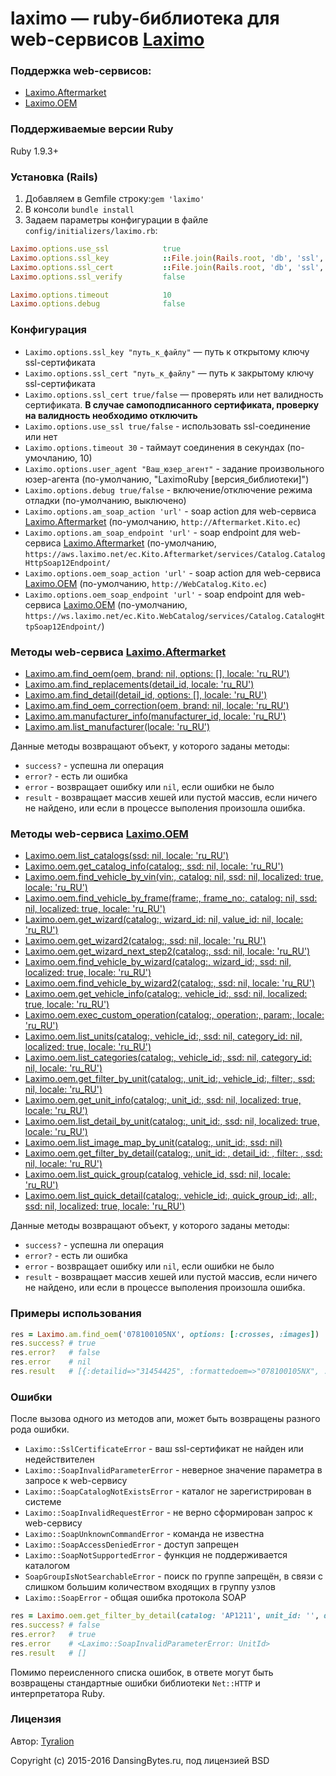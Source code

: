 # laximo — ruby-библиотека для web-сервисов [Laximo](http://laximo.net)

### Поддержка web-сервисов:
  * [Laximo.Aftermarket](http://laximo.net/index.php/%D0%A1%D0%BB%D1%83%D0%B6%D0%B5%D0%B1%D0%BD%D0%B0%D1%8F:%D0%9C%D0%BE%D0%B9_%D1%8F%D0%B7%D1%8B%D0%BA/:Laximo_Web-services:AM:Laximo.Aftermarket)
  * [Laximo.OЕМ](http://laximo.net/index.php/%D0%A1%D0%BB%D1%83%D0%B6%D0%B5%D0%B1%D0%BD%D0%B0%D1%8F:%D0%9C%D0%BE%D0%B9_%D1%8F%D0%B7%D1%8B%D0%BA/:Laximo_Web-services:OEM:Laximo.OEM)

### Поддерживаемые версии Ruby
Ruby 1.9.3+

### Установка (Rails)
1. Добавляем в Gemfile строку:`gem 'laximo'`
2. В консоли `bundle install`
3. Задаем параметры конфигурации в файле `config/initializers/laximo.rb`:
```ruby
Laximo.options.use_ssl            true
Laximo.options.ssl_key            ::File.join(Rails.root, 'db', 'ssl', 'client.key')
Laximo.options.ssl_cert           ::File.join(Rails.root, 'db', 'ssl', 'client.pem')
Laximo.options.ssl_verify         false

Laximo.options.timeout            10
Laximo.options.debug              false
```

### Конфигурация
  * `Laximo.options.ssl_key "путь_к_файлу"` — путь к открытому ключу ssl-сертификата
  * `Laximo.options.ssl_cert "путь_к_файлу"` — путь к закрытому ключу ssl-сертификата
  * `Laximo.options.ssl_cert true/false` — проверять или нет валидность сертификата. **В случае самоподписанного сертификата, проверку на валидность необходимо отключить**
  * `Laximo.options.use_ssl true/false` - использовать ssl-соединение или нет
  * `Laximo.options.timeout 30` - таймаут соединения в секундах (по-умочланию, 10)
  * `Laximo.options.user_agent "Ваш_юзер_агент"` - задание произвольного юзер-агента (по-умолчанию, "LaximoRuby [версия_библиотеки]")
  * `Laximo.options.debug true/false` - включение/отключение режима отладки (по-умолчанию, выключено)
  * `Laximo.options.am_soap_action 'url'` - soap action для web-сервиса [Laximo.Aftermarket](http://laximo.net/index.php/Laximo_Web-services:AM:Laximo.Aftermarket) (по-умолчанию, `http://Aftermarket.Kito.ec`)
  * `Laximo.options.am_soap_endpoint 'url'` - soap endpoint для web-сервиса [Laximo.Aftermarket](http://laximo.net/index.php/Laximo_Web-services:AM:Laximo.Aftermarket) (по-умолчанию, `https://aws.laximo.net/ec.Kito.Aftermarket/services/Catalog.CatalogHttpSoap12Endpoint/`
  * `Laximo.options.oem_soap_action 'url'` - soap action для web-сервиса [Laximo.OEM](http://laximo.net/index.php/Laximo_Web-services:OEM:Laximo.OEM) (по-умолчанию, `http://WebCatalog.Kito.ec`)
  * `Laximo.options.oem_soap_endpoint 'url'` - soap endpoint для web-сервиса [Laximo.OEM](http://laximo.net/index.php/Laximo_Web-services:OEM:Laximo.OEM) (по-умолчанию, `https://ws.laximo.net/ec.Kito.WebCatalog/services/Catalog.CatalogHttpSoap12Endpoint/`)

### Методы web-сервиса [Laximo.Aftermarket](http://laximo.net/index.php/Laximo_Web-services:AM:Laximo.Aftermarket)
  * [Laximo.am.find_oem(oem, brand: nil, options: [], locale: 'ru_RU')](http://laximo.net/index.php/Laximo_Web-services:AM:FindOEM)
  * [Laximo.am.find_replacements(detail_id, locale: 'ru_RU')](http://laximo.net/index.php/Laximo_Web-services:AM:FindReplacements)
  * [Laximo.am.find_detail(detail_id, options: [], locale: 'ru_RU')](http://laximo.net/index.php/Laximo_Web-services:AM:FindDetail)
  * [Laximo.am.find_oem_correction(oem, brand: nil, locale: 'ru_RU')](http://laximo.net/index.php/Laximo_Web-services:AM:FindOEMCorrection)
  * [Laximo.am.manufacturer_info(manufacturer_id, locale: 'ru_RU')](http://laximo.net/index.php/Laximo_Web-services:AM:ManufacturerInfo)
  * [Laximo.am.list_manufacturer(locale: 'ru_RU')](http://laximo.net/index.php/Laximo_Web-services:AM/ListManufacturer)

Данные методы возвращают объект, у которого заданы методы:

  * `success?` - успешна ли операция
  * `error?` - есть ли ошибка
  * `error` - возвращает ошибку или `nil`, если ошибки не было
  * `result` - возвращает массив хешей или пустой массив, если ничего не найдено, или если в процессе выполения произошла ошибка.

### Методы web-сервиса [Laximo.OEM](http://laximo.net/index.php/Laximo_Web-services:OEM:Laximo.OEM)
  * [Laximo.oem.list_catalogs(ssd: nil, locale: 'ru_RU')](http://laximo.net/index.php/Laximo_Web-services:OEM:ListCatalogs)
  * [Laximo.oem.get_catalog_info(catalog:, ssd: nil, locale: 'ru_RU')](http://laximo.net/index.php/Laximo_Web-services:OEM:GetCatalogInfo)
  * [Laximo.oem.find_vehicle_by_vin(vin:, catalog: nil, ssd: nil, localized: true, locale: 'ru_RU')](http://laximo.net/index.php/Laximo_Web-services:OEM:FindVehicleByVIN)
  * [Laximo.oem.find_vehicle_by_frame(frame:, frame_no:, catalog: nil, ssd: nil, localized: true, locale: 'ru_RU')](http://laximo.net/index.php/Laximo_Web-services:OEM:FindVehicleByFrame)
  * [Laximo.oem.get_wizard(catalog:, wizard_id: nil, value_id: nil, locale: 'ru_RU')](http://laximo.net/index.php/Laximo_Web-services:OEM:GetWizard)
  * [Laximo.oem.get_wizard2(catalog:, ssd: nil, locale: 'ru_RU')](http://laximo.net/index.php/Laximo_Web-services:OEM:GetWizard2)
  * [Laximo.oem.get_wizard_next_step2(catalog:, ssd: nil, locale: 'ru_RU')](http://laximo.net/index.php/Laximo_Web-services:OEM:GetWizardNextStep2)
  * [Laximo.oem.find_vehicle_by_wizard(catalog:, wizard_id:, ssd: nil, localized: true, locale: 'ru_RU')](http://laximo.net/index.php/Laximo_Web-services:OEM:FindVehicleByWizard)
  * [Laximo.oem.find_vehicle_by_wizard2(catalog:, ssd: nil, locale: 'ru_RU')](http://laximo.net/index.php/Laximo_Web-services:OEM:FindVehicleByWizard2)
  * [Laximo.oem.get_vehicle_info(catalog:, vehicle_id:, ssd: nil, localized: true, locale: 'ru_RU')](http://laximo.net/index.php/Laximo_Web-services:OEM:GetVehicleInfo)
  * [Laximo.oem.exec_custom_operation(catalog:, operation:, param:, locale: 'ru_RU')](http://laximo.net/index.php/Laximo_Web-services:OEM:ExecCustomOperation)
  * [Laximo.oem.list_units(catalog:, vehicle_id:, ssd: nil, category_id: nil, localized: true, locale: 'ru_RU')](http://laximo.net/index.php/Laximo_Web-services:OEM:ListUnits)
  * [Laximo.oem.list_categories(catalog:, vehicle_id:, ssd: nil, category_id: nil, locale: 'ru_RU')](http://laximo.net/index.php/Laximo_Web-services:OEM:ListCategories)
  * [Laximo.oem.get_filter_by_unit(catalog:, unit_id:, vehicle_id:, filter:, ssd: nil, locale: 'ru_RU')](http://laximo.net/index.php/Laximo_Web-services:OEM:GetFilterByUnit)
  * [Laximo.oem.get_unit_info(catalog:, unit_id:, ssd: nil, localized: true, locale: 'ru_RU')](http://laximo.net/index.php/Laximo_Web-services:OEM:GetUnitInfo)
  * [Laximo.oem.list_detail_by_unit(catalog:, unit_id:, ssd: nil, localized: true, locale: 'ru_RU')](http://laximo.net/index.php/Laximo_Web-services:OEM:ListDetailByUnit)
  * [Laximo.oem.list_image_map_by_unit(catalog:, unit_id:, ssd: nil)](http://laximo.net/index.php/Laximo_Web-services:OEM:ListImageMapByUnit)
  * [Laximo.oem.get_filter_by_detail(catalog:, unit_id: , detail_id: , filter: , ssd: nil, locale: 'ru_RU')](http://laximo.net/index.php/Laximo_Web-services:OEM:GetFilterByDetail)
  * [Laximo.oem.list_quick_group(catalog, vehicle_id, ssd: nil, locale: 'ru_RU')](http://laximo.net/index.php/Laximo_Web-services:OEM:ListQuickGroup)
  * [Laximo.oem.list_quick_detail(catalog:, vehicle_id:, quick_group_id:, all:, ssd: nil, localized: true, locale: 'ru_RU')](http://laximo.net/index.php/Laximo_Web-services:OEM:ListQuickDetail)

Данные методы возвращают объект, у которого заданы методы:

  * `success?` - успешна ли операция
  * `error?` - есть ли ошибка
  * `error` - возвращает ошибку или `nil`, если ошибки не было
  * `result` - возвращает массив хешей или пустой массив, если ничего не найдено, или если в процессе выполения произошла ошибка.

### Примеры использования
```ruby
res = Laximo.am.find_oem('078100105NX', options: [:crosses, :images])
res.success? # true
res.error?   # false
res.error    # nil
res.result   # [{:detailid=>"31454425", :formattedoem=>"078100105NX", :manufacturer=>"SEAT", ...]
```

### Ошибки
После вызова одного из методов апи, может быть возвращены разного рода ошибки.
  * `Laximo::SslCertificateError` - ваш ssl-сертификат не найден или недействителен
  * `Laximo::SoapInvalidParameterError` - неверное значение параметра в запросе к web-сервису
  * `Laximo::SoapCatalogNotExistsError` - каталог не зарегистрирован в системе
  * `Laximo::SoapInvalidRequestError` - не верно сформирован запрос к web-сервису
  * `Laximo::SoapUnknownCommandError` - команда не известна
  * `Laximo::SoapAccessDeniedError` - доступ запрещен
  * `Laximo::SoapNotSupportedError` - функция не поддерживается каталогом
  * `SoapGroupIsNotSearchableError` - поиск по группе запрещён, в связи с слишком большим количеством входящих в группу узлов
  * `Laximo::SoapError` - общая ошибка протокола SOAP

```ruby
res = Laximo.oem.get_filter_by_detail(catalog: 'AP1211', unit_id: '', detail_id: '', filter: '')
res.success? # false
res.error?   # true
res.error    # <Laximo::SoapInvalidParameterError: UnitId>
res.result   # []
```

Помимо переисленного списка ошибок, в ответе могут быть возвращены стандартные ошибки библиотеки `Net::HTTP` и интерпретатора Ruby.

### Лицензия

Автор: [Tyralion](mailto:piliaiev@gmail.com)

Copyright (c) 2015-2016 DansingBytes.ru, под лицензией BSD
